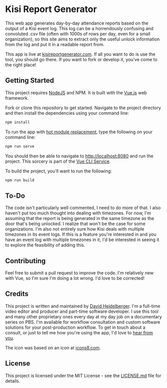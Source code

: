 # Kisi Report Generator

This web app generates day-by-day attendance reports based on the output of a Kisi event log. This log can be a horrendously confusing and convoluted .csv file (often with 1000s of rows per day, even for a small organization), so this site aims to extract only the useful unlock information from the log and put it in a readable report from.

This app is live at [kisireportgenerator.com](https://www.kisireportgenerator.com). If all you want to do is use the tool, you should go there. If you want to fork or develop it, you've come to the right place!

## Getting Started

This project requires [NodeJS](https://www.nodejs.org/) and NPM. It is built with the [Vue.js](https://www.vuejs.org/) web framework.

Fork or clone this repository to get started. Navigate to the project directory and then install the dependencies using your command line:

```bash
npm install
```

To run the app with [hot module replacement](https://webpack.js.org/concepts/hot-module-replacement/), type the following on your command line:

```bash
npm run serve
```

You should then be able to navigate to [http://localhost:8080](http://localhost:8080) and run the project. This sorcery is part of the [Vue CLI Service](https://cli.vuejs.org/guide/cli-service.html#using-the-binary).

To build the project, you'll want to run the following:

```bash
npm run build
```

## To-Do

The code isn't particularly well commented, I need to do more of that. I also haven't put too much thought into dealing with timezones. For now, I'm assuming that the report is being generated in the same timezone as the door that's being unlocked. I realize that won't be the case for some organizations. I'm also not entirely sure how Kisi deals with multiple timezones in its event logs. If this is a feature you're interested in and you have an event log with multiple timezones in it, I'd be interested in seeing it to explore the feasibility of adding this.

## Contributing

Feel free to submit a pull request to improve the code. I'm relatively new with Vue, so I'm sure I'm doing a lot wrong. I'd love to be corrected!

## Credits

This project is written and maintained by [David Heidelberger](http://www.davidheidelberger.com). I'm a full-time video editor and producer and part-time software developer. I use this tool and many other proprietary ones every day at my day job on a documentary series on PBS. I'm available for workflow consultation and custom software solutions for your post-production workflow. To get in touch about a consult, or just to tell me how you're using the app, I'd love to [hear from you](mailto:david.heidelberger@gmail.com).

The icon was based on an icon at [icons8.com](https://www.icons8.com/).

## License

This project is licensed under the MIT License - see the [LICENSE.md](LICENSE.md) file for details.